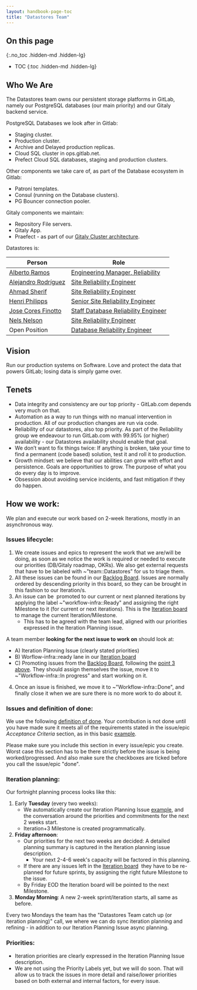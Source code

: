 ```yaml
---
layout: handbook-page-toc
title: "Datastores Team"
---
```


## On this page
{:.no_toc .hidden-md .hidden-lg}

- TOC
{:toc .hidden-md .hidden-lg}

## Who We Are

The Datastores team owns our persistent storage platforms in GitLab, namely our PostgreSQL databases (our main priority) and our Gitaly backend service.

PostgreSQL Databases we look after in Gitlab:
- Staging cluster.
- Production cluster.
- Archive and Delayed production replicas.
- Cloud SQL cluster in ops.gitlab.net.
- Prefect Cloud SQL databases, staging and production clusters.

Other components we take care of, as part of the Database ecosystem in Gitlab:
- Patroni templates.
- Consul (running on the Database clusters).
- PG Bouncer connection pooler.

Gitaly components we maintain:
- Repository File servers.
- Gitaly App.
- Praefect - as part of our [Gitaly Cluster architecture](https://docs.gitlab.com/ee/administration/gitaly/praefect.html).


Datastores is:

| Person | Role |
| ------ | ------ |
|[Alberto Ramos](/company/team/#albertoramos)|[Engineering Manager, Reliability](https://about.gitlab.com/job-families/engineering/engineering-management-infrastructure/#engineering-manager-reliability)|
|[Alejandro Rodríguez](/company/team/#eReGeBe)|[Site Reliability Engineer](/job-families/engineering/site-reliability-engineer/)|
|[Ahmad Sherif](/company/team/#ahmadsherif)|[Site Reliability Engineer](/job-families/engineering/site-reliability-engineer/)|
|[Henri Philipps](/company/team/#hphilipps)|[Senior Site Reliability Engineer](/job-families/engineering/site-reliability-engineer/)|
|[Jose Cores Finotto](/company/team/#jose-finotto)|[Staff Database Reliability Engineer](/job-families/engineering/database-reliability-engineer/)|
|[Nels Nelson](/company/team/#nnelson)|[Site Reliability Engineer](/job-families/engineering/site-reliability-engineer/)|
|Open Position|[Database Reliability Engineer](/job-families/engineering/database-reliability-engineer/)|


## Vision

Run our production systems on Software. Love and protect the data that powers GitLab; losing data is simply game over.

## Tenets

- Data integrity and consistency are our top priority - GitLab.com depends very much on that.
- Automation as a way to run things with no manual intervention in production. All of our production changes are run via code.
- Reliability of our datastores, also top priority. As part of the Reliability group we endeavour to run GitLab.com with 99.95% (or higher) availability - our Datastores availability should enable that goal.
- We don’t want to fix things twice: If anything is broken, take your time to find a permanent (code based) solution, test it and roll it to production.
- Growth mindset: we believe that our abilities can grow with effort and persistence. Goals are opportunities to grow. The purpose of what you do every day is to improve.
- Obsession about avoiding service incidents, and fast mitigation if they do happen.

## How we work: 

We plan and execute our work based on 2-week Iterations, mostly in an asynchronous way.

### Issues lifecycle:
1. We create issues and epics to represent the work that we are/will be doing, as soon as we notice the work is required or needed to execute our priorities (DB/Gitaly roadmap, OKRs). We also get external requests that have to be labeled with ~"team::Datastores"  for us to triage them. 
2. All these issues can be found in our [Backlog Board](https://gitlab.com/groups/gitlab-com/gl-infra/-/boards/2024251?&label_name[]=team%3A%3ADatastores&label_name[]=workflow-infra%3A%3ATriage). Issues are normally ordered by descending priority in this board, so they can be brought in this fashion to our Iteration/s.
3. An issue can be  promoted to our current or next planned iterations by applying the label ~"workflow-infra::Ready" and assigning the right Milestone to it (for current or next iterations). This is the [Iteration board](https://gitlab.com/groups/gitlab-com/gl-infra/-/boards/1688503?milestone_title=Datastores%20team%20-%20W45&label_name[]=team%3A%3ADatastores) to manage the current Iteration/Milestone.
    - This has to be agreed with the team lead, aligned with our priorities expressed in the Iteration Planning issue.

A team member **looking for the next issue to work on** should look at:
- A) Iteration Planning Issue (clearly stated priorities) 
- B) Worflow-infra::ready lane in our [Iteration board](https://gitlab.com/groups/gitlab-com/gl-infra/-/boards/1688503?milestone_title=Datastores%20team%20-%20W45&label_name[]=team%3A%3ADatastores)
- C) Promoting issues from the [Backlog Board](https://gitlab.com/groups/gitlab-com/gl-infra/-/boards/2024251?&label_name[]=team%3A%3ADatastores&label_name[]=workflow-infra%3A%3ATriage), following the [point 3 above](https://gitlab.com/-/ide/project/gitlab-com/www-gitlab-com/edit/master/-/sites/handbook/source/handbook/engineering/infrastructure/team/reliability/datastores/index.html.md#issues-lifecycle). They should assign themselves the issue, move it to ~"Workflow-infra::In progress" and start working on it.

4. Once an issue is finished, we move it to ~"Workflow-infra::Done", and finally close it when we are sure there is no more work to do about it.

### Issues and definition of done:
We use the following [definition of done](https://www.agilealliance.org/glossary/definition-of-done). Your contribution is not done until you have made sure it meets all of the requirements stated in the issue/epic _Acceptance Criteria_ section, as in this basic [example](https://gitlab.com/gitlab-com/gl-infra/infrastructure/-/issues/10451).

Please make sure you include this section in every issue/epic you create. Worst case this section has to be there strictly before the issue is being worked/progressed. And also make sure the checkboxes are ticked before you call the issue/epic "done".

### Iteration planning: 
Our fortnight planning process looks like this:
1. Early **Tuesday** (every two weeks):
	- We automatically create our Iteration Planning Issue [example](https://gitlab.com/gitlab-com/gl-infra/infrastructure/-/issues/11839), and the conversation around the priorities and commitments for the next 2 weeks start.
	- Iteration+3 Milestone is created programmatically.
2. **Friday afternoon**:
	- Our priorities for the next two weeks are decided: A detailed planning summary is captured in the Iteration planning issue  description.
		- Your next 2-4-6 week's capacity will be factored in this planning.
	- If there are any issues left in the [Iteration board](https://gitlab.com/groups/gitlab-com/gl-infra/-/boards/1688503?milestone_title=Datastores%20team%20-%20W45&label_name[]=team%3A%3ADatastores)  they have to be re-planned for future sprints, by assigning the right future Milestone to the issue.
	- By Friday EOD the Iteration board will be pointed to the next Milestone.
1. **Monday Morning**: A new 2-week sprint/iteration starts, all same as before.

Every two Mondays the team has the "Datastores Team catch up (or iteration planning)" call, we where we can do sync iteration planning and refining - in addition to our Iteration Planning Issue async planning.

### Priorities:
- Iteration priorities are clearly expressed in the Iteration Planning Issue description.
- We are not using the Priority Labels yet, but we will do soon. That will allow us to track the issues in more detail and raise/lower priorities based on both external and internal factors, for every issue.













